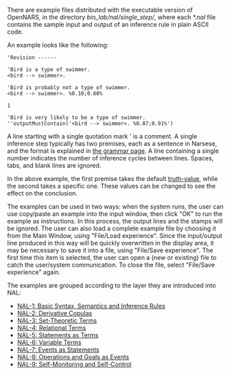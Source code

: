 There are example files distributed with the executable version of OpenNARS, in the directory  _bin_lab/nal/single_step/_, where each _*.nal_ file contains the sample input and output of an inference rule in plain ASCII code.

An example looks like the following:
```
'Revision ------

'Bird is a type of swimmer.
<bird --> swimmer>.

'Bird is probably not a type of swimmer.
<bird --> swimmer>. %0.10;0.60%

1

'Bird is very likely to be a type of swimmer.
''outputMustContain('<bird --> swimmer>. %0.87;0.91%')
```

A line starting with a single quotation mark ' is a comment. A single inference step typically has two premises, each as a sentence in Narsese, and the format is explained in [the grammar page](https://github.com/opennars/opennars/wiki/Input-Output-Format). A line containing a single number indicates the number of inference cycles between lines. Spaces, tabs, and blank lines are ignored.

In the above example, the first premise takes the default [truth-value](https://github.com/opennars/opennars/wiki/Truth-Value:-Definition-and-Examples), while the second takes a specific one. These values can be changed to see the effect on the conclusion.

The examples can be used in two ways: when the system runs, the user can use copy/paste an example into the input window, then click "OK" to run the example as instructions. In this process, the output lines and the stamps will be ignored. The user can also load a complete example file by choosing it from the Main Window, using "File/Load experience". Since the input/output line produced in this way will be quickly overwritten in the display area, it may be necessary to save it into a file, using "File/Save experience". The first time this item is selected, the user can open a (new or existing) file to catch the user/system communication. To close the file, select "File/Save experience" again.

The examples are grouped according to the layer they are introduced into NAL:
* [NAL-1: Basic Syntax, Semantics and Inference Rules](https://github.com/opennars/opennars/wiki/NAL-1:-Basic-Syntax,-Semantics-and-Inference-Rules)
* [NAL-2: Derivative Copulas](https://github.com/opennars/opennars/wiki/NAL-2:-Derivative-Copulas)
* [NAL-3: Set-Theoretic Terms](https://github.com/opennars/opennars/wiki/NAL-3:-Set-Theoretic-Terms)
* [NAL-4: Relational Terms](https://github.com/opennars/opennars/wiki/NAL-4:-Relational-Terms)
* [NAL-5: Statements as Terms](https://github.com/opennars/opennars/wiki/NAL-5:-Statements-as-Terms)
* [NAL-6: Variable Terms](https://github.com/opennars/opennars/wiki/NAL-6:-Variable-Terms)
* [NAL-7: Events as Statements](https://github.com/opennars/opennars/wiki/NAL-7:-Events-as-Statements)
* [NAL-8: Operations and Goals as Events](https://github.com/opennars/opennars/wiki/NAL-8:-Operations-and-Goals-as-Events)
* [NAL-9: Self-Monitoring and Self-Control](https://github.com/opennars/opennars/wiki/NAL-9:-Self-Monitoring-and-Self-Control)